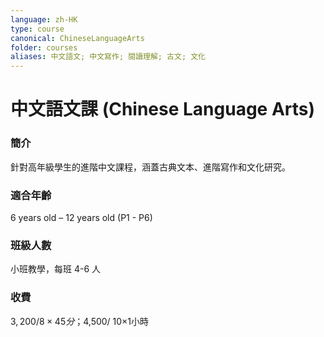```yaml
---
language: zh-HK
type: course
canonical: ChineseLanguageArts
folder: courses
aliases: 中文語文; 中文寫作; 閱讀理解; 古文; 文化
---
```

# 中文語文課 (Chinese Language Arts)

### 簡介
針對高年級學生的進階中文課程，涵蓋古典文本、進階寫作和文化研究。

### 適合年齡
6 years old – 12 years old (P1 - P6)

### 班級人數
小班教學，每班 4-6 人

### 收費
$3,200/ 8×45分；$4,500/ 10×1小時

